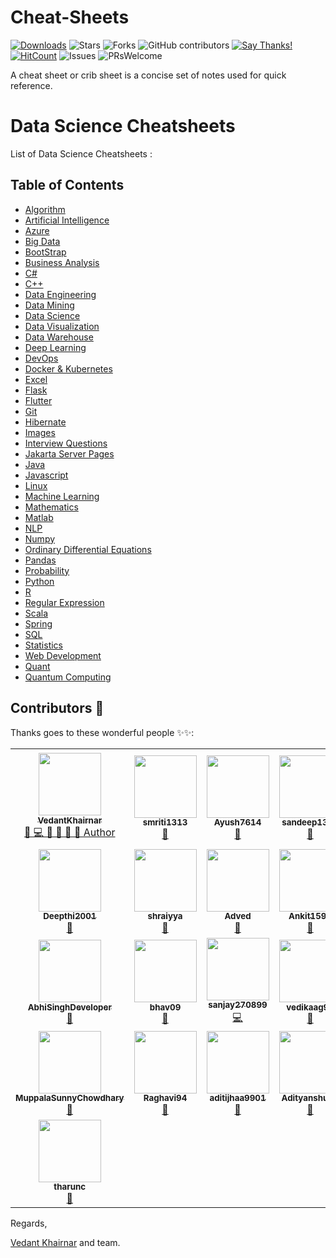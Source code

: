 # Cheat-Sheets

[![Downloads](https://img.shields.io/pypi/dm/pdf2textlib.svg)](https://pypistats.org/packages/pdf2textlib)
![Stars](https://img.shields.io/github/stars/VedantKhairnar/Cheat-Sheets.svg?style=social)
![Forks](https://img.shields.io/github/forks/VedantKhairnar/Cheat-Sheets.svg?style=social)
![GitHub contributors](https://img.shields.io/github/contributors/VedantKhairnar/Cheat-Sheets.svg)
[![Say Thanks!](https://img.shields.io/badge/Say-Thanks!-yellow.svg)](https://vedantkhairnar.ml)
[![HitCount](http://hits.dwyl.io/VedantKhairnar/Cheat-Sheets.svg)](http://hits.dwyl.io/VedantKhairnar/Cheat-Sheets)
![Issues](https://img.shields.io/github/issues/VedantKhairnar/Cheat-Sheets)
![PRsWelcome](https://img.shields.io/badge/PRs-welcome-informational)

A cheat sheet or crib sheet is a concise set of notes used for quick reference.
# Data Science Cheatsheets

List of Data Science Cheatsheets :

## Table of Contents
- [Algorithm](https://github.com/smriti1313/Cheat-Sheets/blob/master/Algorithms/Algorithms.pdf)
- [Artificial Intelligence](Artificial%20Intelligence/README.md)
- [Azure](https://github.com/smriti1313/Cheat-Sheets/blob/master/Azure/azure.png)
- [Big Data](Big%20Data/README.md)
- [BootStrap](https://github.com/sandeep1324/Cheat-Sheets/blob/master/Bootstrap/Bootstrap-Cheat-Sheet.pdf)
- [Business Analysis](https://github.com/smriti1313/Cheat-Sheets/blob/master/BusinessAnalysis/CBAP.pdf)
- [C#](https://github.com/smriti1313/Cheat-Sheets/blob/master/C%23/README.md)
- [C++](https://github.com/sandeep1324/Cheat-Sheets/blob/master/C%2B%2B/Cpp.pdf)
- [Data Engineering](Data%20Engineering/README.md)
- [Data Mining](Data%20Mining/README.md)
- [Data Science](Data%20Science/README.md)
- [Data Visualization](Data%20Visualization/README.md)
- [Data Warehouse](Data%20Warehouse/README.md)
- [Deep Learning](Deep%20Learning/README.md)
- [DevOps](DevOps/README.md)
- [Docker & Kubernetes](Docker%20&%20Kubernetes/README.md)
- [Excel](Excel/README.md)
- [Flask](Flask/flask_cheatsheet.pdf)
- [Flutter](Flutter)
- [Git](Git/README.md)
- [Hibernate](https://github.com/sandeep1324/Cheat-Sheets/blob/master/Hibernate/hibernate_annotations.pdf)
- [Images](Images//README.md)
- [Interview Questions](Interview%20Questions/README.md)
- [Jakarta Server Pages](https://github.com/sandeep1324/Cheat-Sheets/blob/master/Jakarta%20Server%20Pages/JSP%20Quick%20Reference%20Card.pdf)
- [Java](https://github.com/smriti1313/Cheat-Sheets/blob/master/Java/README.md)
- [Javascript](https://github.com/smriti1313/Cheat-Sheets/blob/master/JavaScript/README.md)
- [Linux](Linux/README.md)
- [Machine Learning](https://github.com/abhat222/Data-Science--Cheat-Sheet#machine-learning)
- [Mathematics](Mathematics/README.md)
- [Matlab](Matlab/README.md)
- [NLP](NLP/README.md)
- [Numpy](Numpy/README.md)
- [Ordinary Differential Equations](Ordinary%20Differential%20Equations/README.md)
- [Pandas](Pandas/README.md)
- [Probability](Probability/README.md)
- [Python](Python/README.md)
- [R](https://github.com/smriti1313/Cheat-Sheets/blob/master/R%20Cheat%20Sheet/README.md)
- [Regular Expression](https://github.com/smriti1313/Cheat-Sheets/blob/master/Regular_Expresion/README.md)
- [Scala](Scala/README.md)
- [Spring](https://github.com/sandeep1324/Cheat-Sheets/blob/master/Spring/Spring-framework-4.pdf)
- [SQL](SQL/README.md)
- [Statistics](Statistics/README.md)
- [Web Development](Web%20Development/cheatsheets.md)
- [Quant](https://github.com/smriti1313/Cheat-Sheets/blob/master/Quant/QT%20Cheatsheet.pdf)
- [Quantum Computing](https://github.com/smriti1313/Cheat-Sheets/blob/master/QuantumComputing/quantum_computing.pdf)


## Contributors 🌟 

Thanks goes to these wonderful people ✨✨:
<table>
  <!--- Row 1 --->
	<tr>
		<td align="center">
			<a href="https://github.com/VedantKhairnar">
				<img src="https://avatars1.githubusercontent.com/u/42309779?v=4" width="100px" alt=""/>
				<br />
				<sub>
					<b>VedantKhairnar</b>
				</sub>
			</a>
			<br/>
			<a href="https://github.com/VedantKhairnar/Cheat-Sheets/commits?author=VedantKhairnar">     
                👑 💻 📖 👀 📆 💬 Author
            </a>
		</td>
		<td align="center">
			<a href="https://github.com/smriti1313">
				<img src="https://avatars1.githubusercontent.com/u/52624997?v=4" width="100px" alt=""/>
				<br />
				<sub>
					<b>smriti1313</b>
				</sub>
			</a>
			<br/>
			<a href="https://github.com/VedantKhairnar/Cheat-Sheets/commits?author=smriti1313">
                📖
            </a>
		</td>
		<td align="center">
			<a href="https://github.com/Ayush7614">
				<img src="https://avatars2.githubusercontent.com/u/67006255?v=4" width="100px" alt=""/>
				<br />
				<sub>
					<b>Ayush7614</b>
				</sub>
			</a>
			<br/>
			<a href="https://github.com/VedantKhairnar/Cheat-Sheets/commits?author=Ayush7614">
                📖
            </a>
		</td>
		<td align="center">
			<a href="https://github.com/sandeep1324">
				<img src="https://avatars0.githubusercontent.com/u/60167065?v=4" width="100px" alt=""/>
				<br />
				<sub>
					<b>sandeep1324</b>
				</sub>
			</a>
			<br/>
			<a href="https://github.com/VedantKhairnar/Cheat-Sheets/commits?author=sandeep1324">
                📖
            </a>
		</td>
		<td align="center">
			<a href="https://github.com/madhurima99">
				<img src="https://avatars1.githubusercontent.com/u/56292303?v=4" width="100px" alt=""/>
				<br />
				<sub>
					<b>madhurima99</b>
				</sub>
			</a>
			<br/>
			<a href="https://github.com/VedantKhairnar/Cheat-Sheets/commits?author=madhurima99">
                📖
            </a>
		</td>
		<td align="center">
			<a href="https://github.com/akrish4">
				<img src="https://avatars0.githubusercontent.com/u/61831021?v=4" width="100px" alt=""/>
				<br />
				<sub>
					<b>akrish4</b>
				</sub>
			</a>
			<br/>
			<a href="https://github.com/VedantKhairnar/Cheat-Sheets/commits?author=akrish4">
                📖
            </a>
		</td>
		<td align="center">
			<a href="https://github.com/Nitesh-thapliyal">
				<img src="https://avatars0.githubusercontent.com/u/53345517?v=4" width="100px" alt=""/>
				<br />
				<sub>
					<b>Nitesh-thapliyal</b>
				</sub>
			</a>
			<br/>
			<a href="https://github.com/VedantKhairnar/Cheat-Sheets/commits?author=Nitesh-thapliyal">
                📖
            </a>
		</td>
	</tr>
  <!--- Row 2 --->
	<tr>
		<td align="center">
			<a href="https://github.com/Deepthi2001">
				<img src="https://avatars3.githubusercontent.com/u/49442816?v=4" width="100px" alt=""/>
				<br />
				<sub>
					<b>Deepthi2001</b>
				</sub>
			</a>
			<br/>
			<a href="https://github.com/VedantKhairnar/Cheat-Sheets/commits?author=Deepthi2001">
                📖
            </a>
		</td>
		<td align="center">
			<a href="https://github.com/shraiyya">
				<img src="https://avatars1.githubusercontent.com/u/55914007?v=4" width="100px" alt=""/>
				<br />
				<sub>
					<b>shraiyya</b>
				</sub>
			</a>
			<br/>
			<a href="https://github.com/VedantKhairnar/Cheat-Sheets/commits?author=shraiyya">
                📖
            </a>
		</td>
		<td align="center">
			<a href="https://github.com/Adved">
				<img src="https://avatars1.githubusercontent.com/u/73192595?v=4" width="100px" alt=""/>
				<br />
				<sub>
					<b>Adved</b>
				</sub>
			</a>
			<br/>
			<a href="https://github.com/VedantKhairnar/Cheat-Sheets/commits?author=Adved">
                📖
            </a>
		</td>
		<td align="center">
			<a href="https://github.com/Ankit1598">
				<img src="https://avatars1.githubusercontent.com/u/65450600?v=4" width="100px" alt=""/>
				<br />
				<sub>
					<b>Ankit1598</b>
				</sub>
			</a>
			<br/>
			<a href="https://github.com/VedantKhairnar/Cheat-Sheets/commits?author=Ankit1598">
                📖
            </a>
		</td>
		<td align="center">
			<a href="https://github.com/muthuannamalai12">
				<img src="https://avatars2.githubusercontent.com/u/64524822?v=4" width="100px" alt=""/>
				<br />
				<sub>
					<b>muthuannamalai12</b>
				</sub>
			</a>
			<br/>
			<a href="https://github.com/VedantKhairnar/Cheat-Sheets/commits?author=muthuannamalai12">
                📖
            </a>
		</td>
		<td align="center">
			<a href="https://github.com/Sloth-Panda">
				<img src="https://avatars2.githubusercontent.com/u/70213384?v=4" width="100px" alt=""/>
				<br />
				<sub>
					<b>Sloth-Panda</b>
				</sub>
			</a>
			<br/>
			<a href="https://github.com/VedantKhairnar/Cheat-Sheets/commits?author=Sloth-Panda">
                📖
            </a>
		</td>
		<td align="center">
			<a href="https://github.com/Himanshi2016">
				<img src="https://avatars2.githubusercontent.com/u/67581608?v=4" width="100px" alt=""/>
				<br />
				<sub>
					<b>Himanshi2016</b>
				</sub>
			</a>
			<br/>
			<a href="https://github.com/VedantKhairnar/Cheat-Sheets/commits?author=Himanshi2016">
                📖
            </a>
		</td>
	</tr>
  <!--- Row 3 --->
	<tr>
		<td align="center">
			<a href="https://github.com/AbhiSinghDeveloper">
				<img src="https://avatars1.githubusercontent.com/u/51941958?v=4" width="100px" alt=""/>
				<br />
				<sub>
					<b>AbhiSinghDeveloper</b>
				</sub>
			</a>
			<br/>
			<a href="https://github.com/VedantKhairnar/Cheat-Sheets/commits?author=AbhiSinghDeveloper">
                📖
            </a>
		</td>
		<td align="center">
			<a href="https://github.com/bhav09">
				<img src="https://avatars0.githubusercontent.com/u/50860603?v=4" width="100px" alt=""/>
				<br />
				<sub>
					<b>bhav09</b>
				</sub>
			</a>
			<br/>
			<a href="https://github.com/VedantKhairnar/Cheat-Sheets/commits?author=bhav09">
                📖
            </a>
		</td>
		<td align="center">
			<a href="https://github.com/sanjay270899">
				<img src="https://avatars3.githubusercontent.com/u/43892590?v=4" width="100px" alt=""/>
				<br />
				<sub>
					<b>sanjay270899</b>
				</sub>
			</a>
			<br/>
			<a href="https://github.com/VedantKhairnar/Cheat-Sheets/commits?author=sanjay270899">
                💻
            </a>
		</td>
		<td align="center">
			<a href="https://github.com/vedikaag99">
				<img src="https://avatars1.githubusercontent.com/u/67699840?v=4" width="100px" alt=""/>
				<br />
				<sub>
					<b>vedikaag99</b>
				</sub>
			</a>
			<br/>
			<a href="https://github.com/VedantKhairnar/Cheat-Sheets/commits?author=vedikaag99">
                📖
            </a>
		</td>
		<td align="center">
			<a href="https://github.com/pankaj892">
				<img src="https://avatars3.githubusercontent.com/u/31444506?v=4" width="100px" alt=""/>
				<br />
				<sub>
					<b>pankaj892</b>
				</sub>
			</a>
			<br/>
			<a href="https://github.com/VedantKhairnar/Cheat-Sheets/commits?author=pankaj892">
                📖
            </a>
		</td>
		<td align="center">
			<a href="https://github.com/djm-1">
				<img src="https://avatars0.githubusercontent.com/u/54498482?v=4" width="100px" alt=""/>
				<br />
				<sub>
					<b>djm-1</b>
				</sub>
			</a>
			<br/>
			<a href="https://github.com/VedantKhairnar/Cheat-Sheets/commits?author=djm-1">
                📖
            </a>
		</td>
		<td align="center">
			<a href="https://github.com/Vediti">
				<img src="https://avatars2.githubusercontent.com/u/73192312?v=4" width="100px" alt=""/>
				<br />
				<sub>
					<b>Vediti</b>
				</sub>
			</a>
			<br/>
			<a href="https://github.com/VedantKhairnar/Cheat-Sheets/commits?author=Vediti">
                📖
            </a>
		</td>
	</tr>
  <!--- Row 4 --->
	<tr>
		<td align="center">
			<a href="https://github.com/MuppalaSunnyChowdhary">
				<img src="https://avatars2.githubusercontent.com/u/60690136?v=4" width="100px" alt=""/>
				<br />
				<sub>
					<b>MuppalaSunnyChowdhary</b>
				</sub>
			</a>
			<br/>
			<a href="https://github.com/VedantKhairnar/Cheat-Sheets/commits?author=MuppalaSunnyChowdhary">
                📖
            </a>
		</td>
		<td align="center">
			<a href="https://github.com/Raghavi94">
				<img src="https://avatars0.githubusercontent.com/u/53093082?v=4" width="100px" alt=""/>
				<br />
				<sub>
					<b>Raghavi94</b>
				</sub>
			</a>
			<br/>
			<a href="https://github.com/VedantKhairnar/Cheat-Sheets/commits?author=Raghavi94">
                📖
            </a>
		</td>
		<td align="center">
			<a href="https://github.com/aditijhaa9901">
				<img src="https://avatars0.githubusercontent.com/u/54998338?v=4" width="100px" alt=""/>
				<br />
				<sub>
					<b>aditijhaa9901</b>
				</sub>
			</a>
			<br/>
			<a href="https://github.com/VedantKhairnar/Cheat-Sheets/commits?author=aditijhaa9901">
                📖
            </a>
		</td>
		<td align="center">
			<a href="https://github.com/Adityanshu15">
				<img src="https://avatars1.githubusercontent.com/u/61857974?v=4" width="100px" alt=""/>
				<br />
				<sub>
					<b>Adityanshu15</b>
				</sub>
			</a>
			<br/>
			<a href="https://github.com/VedantKhairnar/Cheat-Sheets/commits?author=Adityanshu15">
                📖
            </a>
		</td>
		<td align="center">
			<a href="https://github.com/chicken-biryani">
				<img src="https://avatars1.githubusercontent.com/u/41121520?v=4" width="100px" alt=""/>
				<br />
				<sub>
					<b>chicken-biryani</b>
				</sub>
			</a>
			<br/>
			<a href="https://github.com/VedantKhairnar/Cheat-Sheets/commits?author=chicken-biryani">
                📖
            </a>
		</td>
		<td align="center">
			<a href="https://github.com/sakshikhachane">
				<img src="https://avatars1.githubusercontent.com/u/53635792?v=4" width="100px" alt=""/>
				<br />
				<sub>
					<b>sakshikhachane</b>
				</sub>
			</a>
			<br/>
			<a href="https://github.com/VedantKhairnar/Cheat-Sheets/commits?author=sakshikhachane">
                📖
            </a>
		</td>
		<td align="center">
			<a href="https://github.com/supriyasinhaa">
				<img src="https://avatars3.githubusercontent.com/u/47394534?v=4" width="100px" alt=""/>
				<br />
				<sub>
					<b>supriyasinhaa</b>
				</sub>
			</a>
			<br/>
			<a href="https://github.com/VedantKhairnar/Cheat-Sheets/commits?author=supriyasinhaa">
                📖
            </a>
		</td>
	</tr>
  <!--- Row 5 --->
	<tr>
		<td align="center">
			<a href="https://github.com/tharunc">
				<img src="https://avatars3.githubusercontent.com/u/68283386?v=4" width="100px" alt=""/>
				<br />
				<sub>
					<b>tharunc</b>
				</sub>
			</a>
			<br/>
			<a href="https://github.com/VedantKhairnar/Cheat-Sheets/commits?author=tharunc">
                📖
            </a>
		</td>
	</tr>
</table>

Regards,

[Vedant Khairnar](http://vedantkhairnar.ml/) and team.
